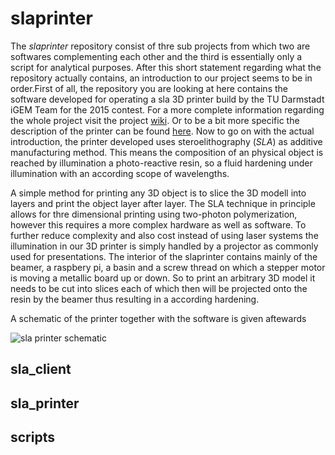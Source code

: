 # slaprinter

The *slaprinter* repository consist of thre sub projects from which two are softwares complementing each other and the third is essentially only a script for analytical purposes. After this short statement regarding what the repository actually contains, an introduction to our project seems to be in order.First of all, the repository you are looking at here contains the software developed for operating a sla 3D printer build by the TU Darmstadt iGEM Team for the 2015 contest. For a more complete information regarding the whole project visit the project [wiki](http://2015.igem.org/Team:TU_Darmstadt). Or to be a bit more specific the description of the printer can be found [here](http://2015.igem.org/Team:TU_Darmstadt/Project/Tech/Hardware). Now to go on with the actual introduction, the printer developed uses steroelithography (*SLA*) as additive manufacturing method. This means the composition of an physical object is reached by illumination a photo-reactive resin, so a fluid hardening under illumination with an according scope of wavelengths.

A simple method for printing any 3D object is to slice the 3D modell into layers and print the object layer after layer. The SLA technique in principle allows for thre dimensional printing using two-photon polymerization, however this requires a more complex hardware as well as software. 
To further reduce complexity and also cost instead of using laser systems the illumination in our 3D printer is simply handled by a projector as commonly used for presentations.
The interior of the slaprinter contains mainly of the beamer, a raspbery pi, a basin and a screw thread on which a stepper motor is moving a metallic board up or down.
So to print an arbitrary 3D model it needs to be cut into slices each of which then will be projected onto the resin by the beamer thus resulting in a according hardening.

A schematic of the printer together with the software is given aftewards

![sla printer schematic ](http://2015.igem.org/wiki/images/7/74/TU_Darmstadt_tech_scheme_new.png)


 

## sla_client

## sla_printer

## scripts
